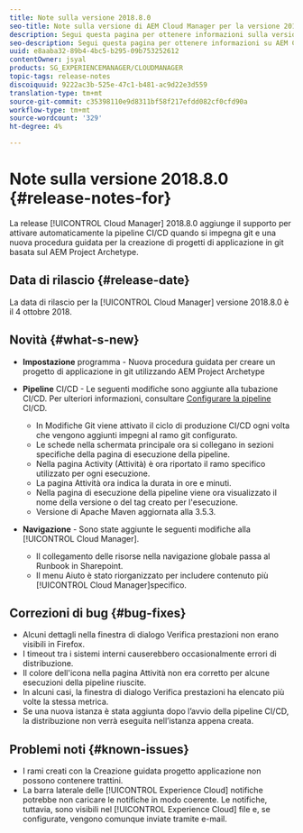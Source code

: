 ```yaml
---
title: Note sulla versione 2018.8.0
seo-title: Note sulla versione di AEM Cloud Manager per la versione 2018.8.0
description: Segui questa pagina per ottenere informazioni sulla versione 2018.8.0 di Cloud Manager.
seo-description: Segui questa pagina per ottenere informazioni su AEM Cloud Manager Release 2018.8.0.
uuid: e8aaba32-89b4-4bc5-b295-09b753252612
contentOwner: jsyal
products: SG_EXPERIENCEMANAGER/CLOUDMANAGER
topic-tags: release-notes
discoiquuid: 9222ac3b-525e-47c1-b481-ac9d22e3d559
translation-type: tm+mt
source-git-commit: c35398110e9d8311bf58f217efdd082cf0cfd90a
workflow-type: tm+mt
source-wordcount: '329'
ht-degree: 4%

---
```



# Note sulla versione 2018.8.0 {#release-notes-for}

La release [!UICONTROL Cloud Manager] 2018.8.0 aggiunge il supporto per attivare automaticamente la pipeline CI/CD quando si impegna git e una nuova procedura guidata per la creazione di progetti di applicazione in git basata sul AEM Project Archetype.

## Data di rilascio {#release-date}

La data di rilascio per la [!UICONTROL Cloud Manager] versione 2018.8.0 è il 4 ottobre 2018.

## Novità {#what-s-new}

* **Impostazione** programma - Nuova procedura guidata per creare un progetto di applicazione in git utilizzando AEM Project Archetype

* **Pipeline** CI/CD - Le seguenti modifiche sono aggiunte alla tubazione CI/CD. Per ulteriori informazioni, consultare [Configurare la pipeline](configuring-pipeline.md) CI/CD.

   * In Modifiche Git viene attivato il ciclo di produzione CI/CD ogni volta che vengono aggiunti impegni al ramo git configurato.
   * Le schede nella schermata principale ora si collegano in sezioni specifiche della pagina di esecuzione della pipeline.
   * Nella pagina Activity (Attività) è ora riportato il ramo specifico utilizzato per ogni esecuzione.
   * La pagina Attività ora indica la durata in ore e minuti.
   * Nella pagina di esecuzione della pipeline viene ora visualizzato il nome della versione o del tag creato per l&#39;esecuzione.
   * Versione di Apache Maven aggiornata alla 3.5.3.

* **Navigazione** - Sono state aggiunte le seguenti modifiche alla [!UICONTROL Cloud Manager].

   * Il collegamento delle risorse nella navigazione globale passa al Runbook in Sharepoint.
   * Il menu Aiuto è stato riorganizzato per includere contenuto più [!UICONTROL Cloud Manager]specifico.

## Correzioni di bug {#bug-fixes}

* Alcuni dettagli nella finestra di dialogo Verifica prestazioni non erano visibili in Firefox.
* I timeout tra i sistemi interni causerebbero occasionalmente errori di distribuzione.
* Il colore dell&#39;icona nella pagina Attività non era corretto per alcune esecuzioni della pipeline riuscite.
* In alcuni casi, la finestra di dialogo Verifica prestazioni ha elencato più volte la stessa metrica.
* Se una nuova istanza è stata aggiunta dopo l’avvio della pipeline CI/CD, la distribuzione non verrà eseguita nell’istanza appena creata.

## Problemi noti {#known-issues}

* I rami creati con la Creazione guidata progetto applicazione non possono contenere trattini.
* La barra laterale delle [!UICONTROL Experience Cloud] notifiche potrebbe non caricare le notifiche in modo coerente. Le notifiche, tuttavia, sono visibili nel [!UICONTROL Experience Cloud] file e, se configurate, vengono comunque inviate tramite e-mail.

